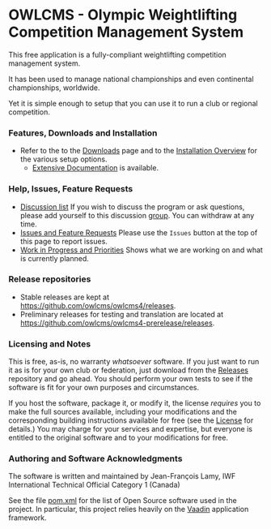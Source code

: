 # OWLCMS - Olympic Weightlifting Competition Management System 

This free application is a fully-compliant weightlifting competition management system. 

It has been used to manage national championships and even continental championships, worldwide.

Yet it is simple enough to setup that you can use it to run a club or regional competition.

### Features, Downloads and Installation

- Refer to the  to the [Downloads](https://owlcms.github.io/owlcms4/#/Downloads) page and to the [Installation Overview](https://owlcms.github.io/owlcms4/#/InstallationOverview) for the various setup options.
  - [Extensive Documentation](https://owlcms.github.io/owlcms4-prerelease/#) is available.


### Help, Issues, Feature Requests

- [Discussion list](https://groups.google.com/forum/#!forum/owlcms)  If you wish to discuss the program or ask questions, please add yourself to this discussion [group](https://groups.google.com/forum/#!forum/owlcms).  You can withdraw at any time.
- [Issues and Feature Requests](https://github.com/jflamy/owlcms4/issues)  Please use the `Issues` button at the top of this page to report issues.
- [Work in Progress and Priorities](https://github.com/users/jflamy/projects/2/views/7) Shows what we are working on and what is currently planned.

### Release repositories

- Stable releases are kept at https://github.com/owlcms/owlcms4/releases.
- Preliminary releases for testing and translation are located at https://github.com/owlcms/owlcms4-prerelease/releases.

### Licensing and Notes

This is free, as-is, no warranty *whatsoever* software. If you just want to run it as is for your own club or federation, just download from the [Releases](https://github.com/owlcms/owlcms4/releases) repository and go ahead. You should perform your own tests to see if the software is fit for your own purposes and circumstances.

If you host the software, package it, or modify it, the license *requires* you to make the full sources available, including your modifications and the corresponding building instructions available for free (see the [License](https://github.com/owlcms/owlcms4/blob/master/LICENSE.txt) for details.)  You may charge for your services and expertise, but everyone is entitled to the original software and to your modifications for free.

### Authoring and Software Acknowledgments

The software is written and maintained by Jean-François Lamy, IWF International Technical Official Category 1 (Canada)

See the file [pom.xml](pom.xml) for the list of Open Source software used in the project.  In particular, this project relies heavily on the [Vaadin](https://vaadin.com) application framework.
